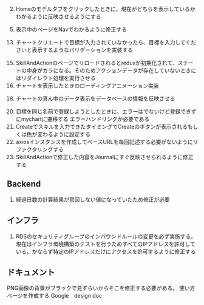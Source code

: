 
2. Homeのモデルタブをクリックしたときに、現在がどちらを表示しているかわかるように反映させるようにする
<!-- 4. Homeのアイコンをホバーしたときにアニメーションをかけるようにする -->
5. 表示中のページをNavでわかるように修正する
<!-- 7. 追加済みのアクションの変更できる仕様に変更 -->
<!-- 8. ヘッダーのロゴをクリックしたらホームに遷移するように変更 -->
<!-- 9. スクロールが発生したときに、ヘッダーがじゃまにならないように修正する -->
<!-- 10. skill and actionページでアクションを追加編集をできるようにする -->
<!-- 11. Actionsの表示に関して、本人とユーザーの表示によって振り返りの表示非表示を判定していく -->
<!-- 12. 振り返りへのリンクボタンでアクションごとに振り返りを入力できるようにしていて、そこに関しては、クエリを付与してリクエストを飛ばすように修正していこう。そうすることでそのクエリを元にして、インプット内容にも反映できるように修正していく -->
13. チャートクリエートで目標が入力されていなかったら、目標を入力してくださいと表示するようなバリデーションを実装する
<!-- 14. チャートクリエートでアクションが入力されていなかったら、軽さを表すようなアニメーションを実装する -->
15. SkillAndActionのページでリロードされるとreduxが初期化されて、ステートの中身がカラになる。そのためアクションデータが存在していないときにはリダイレクト処理を実行させる
16. チャートを表示したときのローディングアニメーション実装
<!-- 17. チャートを読み込んで丸くなるときのアニメーション実装 -->
18. チャートの真ん中のデータ表示をデータベースの情報を反映させる
<!-- 19. AddModalActionを削除、修正できるように変更する -->
20. 目標を同じ名前で登録しようとしたときに、エラーはでないけど登録できずにmychartに遷移する
    エラーハンドリングが必要である
21. Createでスキルを入力できたタイミングでCreateのボタンが表示されるもしくは色が変わるように設定する
22. axiosインスタンスを作成してベースURLを毎回記述する必要がないようにリファクタリングする
23. SkillAndActionで修正した内容をJournalにすぐ反映させられるように修正する
<!-- 24. ジャーナルがなかったときにジャーナルを作成しましょうというメッセージを出力 -->
<!-- 25. チャートをローディングしているときのアニメーションを実装する -->
<!-- 26. journal indexのリファクタリングをする(カスタムフックを作成する) -->
<!-- 27. アニメーションのずれを修正する -->

## Backend
1. 経過日数の計算結果が意図しない値になっていたため修正が必要


## インフラ
1. RDSのセキュリティグループのインバウンドルールの変更を必ず実施する。現在はインフラ環境構築のテストを行うためすべてのIPアドレスを許可している。かならず特定のIPアドレスだけにアクセスを許可するように修正する

## ドキュメント
PNG画像の背景がブラックで見ずらいからそこを修正する必要がある。
使い方ページを作成する
Google　design doc